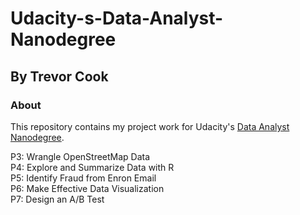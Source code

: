 # Udacity-s-Data-Analyst-Nanodegree
## By Trevor Cook





### About
This repository contains my project work for Udacity's [Data Analyst Nanodegree](https://www.udacity.com/course/data-analyst-nanodegree--nd002).

P3: Wrangle OpenStreetMap Data<br>
P4: Explore and Summarize Data with R<br>
P5: Identify Fraud from Enron Email<br>
P6: Make Effective Data Visualization <br>
P7: Design an A/B Test

